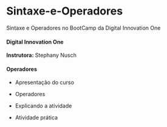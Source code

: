 # Sintaxe-e-Operadores
Sintaxe e Operadores no BootCamp da Digital Innovation One

#### Digital Innovation One

**Instrutora:** Stephany Nusch

#### Operadores
 - Apresentação do curso

 - Operadores
 
 - Explicando a atividade
 
 - Atividade prática
